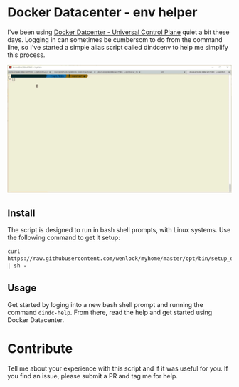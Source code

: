 Docker Datacenter - env helper
============

I've been using [Docker Datcenter - Universal Control Plane](https://docs.docker.com/ucp/overview/) quiet a bit these days.
Logging in can sometimes be cumbersom to do from the command line, so I've
started a simple alias script called dindcenv to help me simplify this process.

![easy login](images/dindc-env.gif)

Install
---------
The script is designed to run in bash shell prompts, with Linux systems.
Use the following command to get it setup:

```
curl https://raw.githubusercontent.com/wenlock/myhome/master/opt/bin/setup_dindc_alias.sh | sh -
```

Usage
--------

Get started by loging into a new bash shell prompt and running the command `dindc-help`.
From there, read the help and get started using Docker Datacenter.


Contribute
==========
Tell me about your experience with this script and if it was useful for you.
If you find an issue, please submit a PR and tag me for help.
